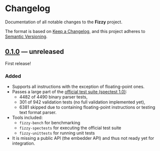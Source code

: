 # Changelog

Documentation of all notable changes to the **Fizzy** project.

The format is based on [Keep a Changelog],
and this project adheres to [Semantic Versioning].


## [0.1.0] — unreleased

First release!

### Added

- Supports all instructions with the exception of floating-point ones.
- Passes a large part of the [official test suite (spectest 1.0)](https://github.com/WebAssembly/spec/releases/tag/wg-1.0):
  - 4482 of 4490 binary parser tests,
  - 301 of 942 validation tests (no full validation implemented yet),
  - 6381 skipped due to containing floating-point instructions or testing text format parser.
- Tools included:
  - `fizzy-bench` for benchmarking
  - `fizzy-spectests` for executing the official test suite
  - `fizzy-unittests` for running unit tests
- It is missing a public API (the embedder API) and thus not ready yet for integration.

[0.1.0]: https://github.com/wasmx/fizzy/compare/2366fff3...master

[Keep a Changelog]: https://keepachangelog.com/en/1.0.0/
[Semantic Versioning]: https://semver.org
